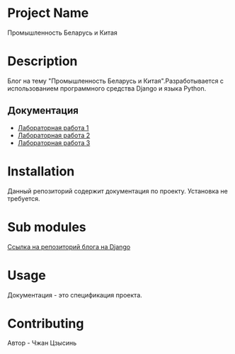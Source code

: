 # Project Name

Промышленность Беларусь и Китая

# Description

Блог на тему "Промышленность Беларусь и Китая".Разработывается с использованием
программного средства Django и языка Python.

## Документация

* [Лабораторная работа 1](https://docs.google.com/document/d/1Tgzn55QkJ4B9Z_pgLJY1-GLjokK-CfAMa3ybcVt4xlg/edit)
* [Лабораторная работа 2](https://docs.google.com/document/d/11awyavvYsKCx6bnYtMJYiZSQ0W6SIr0ZLp9HVbDlHxk/edit?tab=t.0)
* [Лабораторная работа 3](https://docs.google.com/document/d/1HJqB3D5jLNcfSCAKEP4yRHVejgcVSM0iQQEpBvOJ1R0/edit?addon_store&tab=t.0)

# Installation

Данный репозиторий содержит документация по проекту. Установка не требуется.

# Sub modules

[Ссылка на репозиторий блога на Django](https://github.com/fpmi-hci-2024/project14-web-Zhang020101)

# Usage

Документация - это спецификация проекта.

# Contributing

Автор - Чжан Цзысинь
